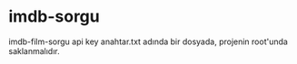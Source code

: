 # imdb-sorgu
imdb-film-sorgu
api key anahtar.txt adında bir dosyada, projenin root'unda saklanmalıdır.
